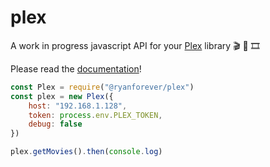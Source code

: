 # plex
A work in progress javascript API for your [Plex](https://www.plex.tv) library 🎬 🎥 🎞

Please read the [documentation](https://ryanfarber.github.io/plex)!

```javascript
const Plex = require("@ryanforever/plex")
const plex = new Plex({
	host: "192.168.1.128",
	token: process.env.PLEX_TOKEN,
	debug: false
})

plex.getMovies().then(console.log)
```